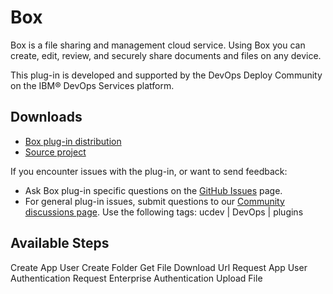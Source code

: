 
# Box

Box is a file sharing and management cloud service. Using Box you can create, edit, review, and securely share documents and files on any device.

This plug-in is developed and supported by the DevOps Deploy Community on the IBM® DevOps Services platform. 

## Downloads

* [Box plug-in distribution](https://github.com/UrbanCode/Box-UCD/releases)
* [Source project](https://github.com/UrbanCode/Box-UCD)

If you encounter issues with the plug-in, or want to send feedback:

* Ask Box plug-in specific questions on the [GitHub Issues](https://github.com/UrbanCode/Box-UCD/issues) page.
* For general plug-in issues, submit questions to our [Community discussions page](https://community.ibm.com/community/user/wasdevops/urbancode-discussion). Use the following tags: ucdev | DevOps | plugins

## Available Steps

Create App User Create Folder Get File Download Url Request App User Authentication Request Enterprise Authentication Upload File
